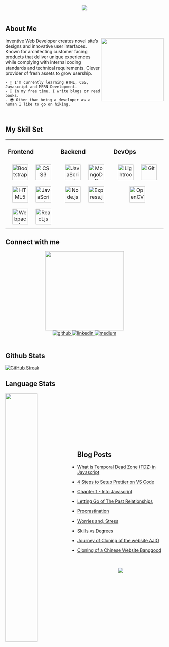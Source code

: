 <div align = "center">
<!--   <img src = "https://user-images.githubusercontent.com/69896733/162523277-4a7a4e2f-69d8-4a13-b07a-f31a369b49bc.png" /> -->
  <img src = "https://user-images.githubusercontent.com/69896733/162524889-3ab995b2-87da-42c4-992a-84f05cf518d4.png" />
<!-- ![l](https://user-images.githubusercontent.com/69896733/165458820-64326155-466e-418b-99a7-5764cac46a17.jpg) -->
<!--   ajio-![Screenshot (683)](https://user-images.githubusercontent.com/69896733/165460698-081d7790-0fb7-4870-a6bd-dcf374b7faaf.png) -->
<!--   banggood-![Screenshot (685)](https://user-images.githubusercontent.com/69896733/165465623-3b318902-2f9b-43b1-8d18-429ff3df9ba7.png) -->






</div>

<!-- <div align="center"> -->
<!-- <img src="https://rishavanand.github.io/static/images/greetings.gif" align="center" style="width: 60%" /> -->
<!--   <img src="https://media.giphy.com/media/fvx95jkua5th3YeThr/giphy.gif" width="250" align = "right" /> -->
<!-- </div>   -->
 
<br/>  
  

<!-- ### <div align="center">I'm Mayur, a Full-Stack Web Developer 👨‍💻</div>   -->

## About Me 
  <img src="https://media.giphy.com/media/gjrYDwbjnK8x36xZIO/giphy.gif" width="200" align = "right" />
    Inventive Web Developer creates novel site’s designs and
    innovative user interfaces. Known for architecting customer
    facing products that deliver unique experiences while complying
    with internal coding standards and technical requirements.
    Clever provider of fresh assets to grow usership.
    
    - 🌱 I’m currently learning HTML, CSS, Javascript and MERN Development.
    - 🙌 In my free time, I write blogs or read books. 
    - 😎 Other than being a developer as a human I like to go on hiking.  

  
<br/>  


## My Skill Set  
<table><tr><td valign="top" width="33%">

 

### Frontend  
<div align="center">  
<img style="margin: 10px" src="https://profilinator.rishav.dev/skills-assets/bootstrap-plain.svg" alt="Bootstrap" height="50" />  
<img style="margin: 10px" src="https://profilinator.rishav.dev/skills-assets/css3-original-wordmark.svg" alt="CSS3" height="50" />  
<img style="margin: 10px" src="https://profilinator.rishav.dev/skills-assets/html5-original-wordmark.svg" alt="HTML5" height="50" />  
<img style="margin: 10px" src="https://profilinator.rishav.dev/skills-assets/javascript-original.svg" alt="JavaScript" height="50" />  
<img style="margin: 10px" src="https://profilinator.rishav.dev/skills-assets/webpack-original.svg" alt="Webpack" height="50" />  
<img style="margin: 10px" src="https://encrypted-tbn0.gstatic.com/images?q=tbn:ANd9GcRcTctlFGaNUoySqfDcvncevA0xwZqLM4QIWw&usqp=CAU" alt="React.js" height="50"/>
</div>

</td><td valign="top" width="33%">

  
### Backend  
<div align="center">  
<img style="margin: 10px" src="https://profilinator.rishav.dev/skills-assets/javascript-original.svg" alt="JavaScript" height="50" />  
<img style="margin: 10px" src="https://profilinator.rishav.dev/skills-assets/mongodb-original-wordmark.svg" alt="MongoDB" height="50" />  
<img style="margin: 10px" src="https://profilinator.rishav.dev/skills-assets/nodejs-original-wordmark.svg" alt="Node.js" height="50" />  
<img style="margin: 10px" src="https://profilinator.rishav.dev/skills-assets/express-original-wordmark.svg" alt="Express.js" height="50"/>  
   
</div>

</td><td valign="top" width="33%">

### DevOps  
<div align="center">  
<img style="margin: 10px" src="https://profilinator.rishav.dev/skills-assets/lightroom.png" alt="Lightroom" height="50" />  
<img style="margin: 10px" src="https://profilinator.rishav.dev/skills-assets/git-scm-icon.svg" alt="Git" height="50" />  
<img style="margin: 10px" src="https://profilinator.rishav.dev/skills-assets/opencv-icon.svg" alt="OpenCV" height="50" />  
</div>

</td></tr></table>  


## Connect with me  
<div id="header" align="center">
  <img src="https://media.giphy.com/media/fvx95jkua5th3YeThr/giphy.gif" width="250" />
</div>
<div align="center">
<!-- <a href="https://instagram.com/m_philomath" target="_blank">
<img src=https://img.shields.io/badge/instagram-%23000000.svg?&style=for-the-badge&logo=instagram&logoColor=white alt=instagram style="margin-bottom: 5px;" />
</a> -->
<a href="https://github.com/Mayurwagh98" target="_blank">
<img src=https://img.shields.io/badge/github-%2324292e.svg?&style=for-the-badge&logo=github&logoColor=white alt=github style="margin-bottom: 5px;" />
</a>
<a href="https://linkedin.com/in/mayur--wagh" target="_blank">
<img src=https://img.shields.io/badge/linkedin-%231E77B5.svg?&style=for-the-badge&logo=linkedin&logoColor=white alt=linkedin style="margin-bottom: 5px;" />
</a>
<a href="https://medium.com/@mswagh98  " target="_blank">
<img src=https://img.shields.io/badge/medium-%23292929.svg?&style=for-the-badge&logo=medium&logoColor=white alt=medium style="margin-bottom: 5px;" />
</a>  
</div>  
  

<br/>  


## Github Stats  
<!-- <div align="center"><img src="https://github-readme-stats.vercel.app/api?username=Mayurwagh98&show_icons=true&count_private=true&hide_border=true" align="center" style="width: 100%" /></div>   -->
[![GitHub Streak](https://github-readme-streak-stats.herokuapp.com/?user=Mayurwagh98&theme=dark)](https://git.io/streak-stats)

## Language Stats
<img src="https://github-readme-stats.vercel.app/api/top-langs/?username=Mayurwagh98&hide_border=true&layout=compact" align="left" style="width: 45%" />
<br/>  
<br/>  
<br/>  
<br/>  
<br />

<!-- [![Top Langs](https://github-readme-stats.vercel.app/api/top-langs/?username=Mayurwagh98&layout=compact&theme=vision-friendly-dark)](https://github.com/anuraghazra/github-readme-stats) -->

<br/>  
<br/>  
<br/>  
<br/>  


## Blog Posts  
- [What is Temporal Dead Zone (TDZ) in Javascript](https://medium.com/@mswagh98/what-is-temporal-dead-zone-tdz-in-javascript-a413ee77572e)

- [4 Steps to Setup Prettier on VS Code](https://medium.com/@mswagh98/4-steps-to-setup-prettier-on-vs-code-74c003ac285d)

- [Chapter 1 - Into Javascript](https://medium.com/@mswagh98/chapter-1-into-javascript-a79f6d0a9f28)

- [Letting Go of The Past Relationships](https://medium.com/@mswagh98/letting-go-of-the-past-relationships-716b54b3ea55)  
  

- [Procrastination](https://medium.com/@mswagh98/procrastination-a8b81c417117)  
  

- [Worries and, Stress](https://medium.com/@mswagh98/worries-and-stress-f6b40115c140)  
  

- [Skills vs Degrees](https://medium.com/@mswagh98/skills-vs-degrees-270606c7f838)  
  

- [Journey of Cloning of the website AJIO](https://medium.com/@mswagh98/journey-of-cloning-of-the-website-ajio-eea2c87fac66)  
  

- [Cloning of a Chinese Website Banggood](https://medium.com/@mswagh98/cloning-of-chinese-website-banggood-9c6f3ac7290d)  

<br/>  

<!-- <div align="center"><img src="https://rishavanand.github.io/static/images/spotify-readme-example.svg" /></div>   -->

<br/>  

<div align="center">
<img src="https://komarev.com/ghpvc/?username=Mayurwagh98&&style=flat-square" align="center" />
</div>  
  

<br/>  


<br />


